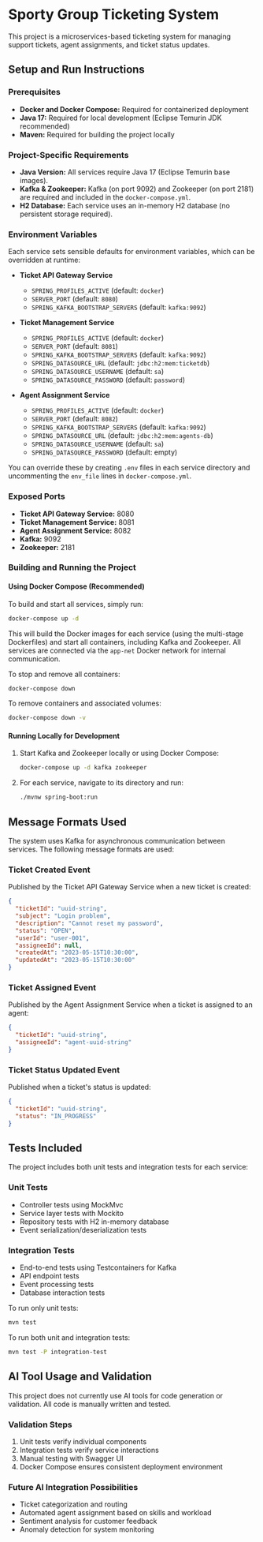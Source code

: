 # Sporty Group Ticketing System

This project is a microservices-based ticketing system for managing support tickets, agent assignments, and ticket status updates.

## Setup and Run Instructions

### Prerequisites
- **Docker and Docker Compose:** Required for containerized deployment
- **Java 17:** Required for local development (Eclipse Temurin JDK recommended)
- **Maven:** Required for building the project locally

### Project-Specific Requirements
- **Java Version:** All services require Java 17 (Eclipse Temurin base images).
- **Kafka & Zookeeper:** Kafka (on port 9092) and Zookeeper (on port 2181) are required and included in the `docker-compose.yml`.
- **H2 Database:** Each service uses an in-memory H2 database (no persistent storage required).

### Environment Variables
Each service sets sensible defaults for environment variables, which can be overridden at runtime:

- **Ticket API Gateway Service**
  - `SPRING_PROFILES_ACTIVE` (default: `docker`)
  - `SERVER_PORT` (default: `8080`)
  - `SPRING_KAFKA_BOOTSTRAP_SERVERS` (default: `kafka:9092`)

- **Ticket Management Service**
  - `SPRING_PROFILES_ACTIVE` (default: `docker`)
  - `SERVER_PORT` (default: `8081`)
  - `SPRING_KAFKA_BOOTSTRAP_SERVERS` (default: `kafka:9092`)
  - `SPRING_DATASOURCE_URL` (default: `jdbc:h2:mem:ticketdb`)
  - `SPRING_DATASOURCE_USERNAME` (default: `sa`)
  - `SPRING_DATASOURCE_PASSWORD` (default: `password`)

- **Agent Assignment Service**
  - `SPRING_PROFILES_ACTIVE` (default: `docker`)
  - `SERVER_PORT` (default: `8082`)
  - `SPRING_KAFKA_BOOTSTRAP_SERVERS` (default: `kafka:9092`)
  - `SPRING_DATASOURCE_URL` (default: `jdbc:h2:mem:agents-db`)
  - `SPRING_DATASOURCE_USERNAME` (default: `sa`)
  - `SPRING_DATASOURCE_PASSWORD` (default: empty)

You can override these by creating `.env` files in each service directory and uncommenting the `env_file` lines in `docker-compose.yml`.

### Exposed Ports
- **Ticket API Gateway Service:** 8080
- **Ticket Management Service:** 8081
- **Agent Assignment Service:** 8082
- **Kafka:** 9092
- **Zookeeper:** 2181

### Building and Running the Project

#### Using Docker Compose (Recommended)
To build and start all services, simply run:

```bash
docker-compose up -d
```

This will build the Docker images for each service (using the multi-stage Dockerfiles) and start all containers, including Kafka and Zookeeper. All services are connected via the `app-net` Docker network for internal communication.

To stop and remove all containers:

```bash
docker-compose down
```

To remove containers and associated volumes:

```bash
docker-compose down -v
```

#### Running Locally for Development
1. Start Kafka and Zookeeper locally or using Docker Compose:
   ```bash
   docker-compose up -d kafka zookeeper
   ```

2. For each service, navigate to its directory and run:
   ```bash
   ./mvnw spring-boot:run
   ```

## Message Formats Used

The system uses Kafka for asynchronous communication between services. The following message formats are used:

### Ticket Created Event
Published by the Ticket API Gateway Service when a new ticket is created:
```json
{
  "ticketId": "uuid-string",
  "subject": "Login problem",
  "description": "Cannot reset my password",
  "status": "OPEN",
  "userId": "user-001",
  "assigneeId": null,
  "createdAt": "2023-05-15T10:30:00",
  "updatedAt": "2023-05-15T10:30:00"
}
```

### Ticket Assigned Event
Published by the Agent Assignment Service when a ticket is assigned to an agent:
```json
{
  "ticketId": "uuid-string",
  "assigneeId": "agent-uuid-string"
}
```

### Ticket Status Updated Event
Published when a ticket's status is updated:
```json
{
  "ticketId": "uuid-string",
  "status": "IN_PROGRESS"
}
```

## Tests Included

The project includes both unit tests and integration tests for each service:

### Unit Tests
- Controller tests using MockMvc
- Service layer tests with Mockito
- Repository tests with H2 in-memory database
- Event serialization/deserialization tests

### Integration Tests
- End-to-end tests using Testcontainers for Kafka
- API endpoint tests
- Event processing tests
- Database interaction tests

To run only unit tests:
```bash
mvn test
```

To run both unit and integration tests:
```bash
mvn test -P integration-test
```

## AI Tool Usage and Validation

This project does not currently use AI tools for code generation or validation. All code is manually written and tested.

### Validation Steps
1. Unit tests verify individual components
2. Integration tests verify service interactions
3. Manual testing with Swagger UI
4. Docker Compose ensures consistent deployment environment

### Future AI Integration Possibilities
- Ticket categorization and routing
- Automated agent assignment based on skills and workload
- Sentiment analysis for customer feedback
- Anomaly detection for system monitoring
